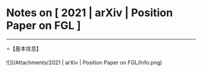 # Notes on [ 2021 | arXiv | Position Paper on FGL \]

---

⭐【基本信息】

![](/Attachments/2021 | arXiv | Position Paper on FGL/Info.png)
